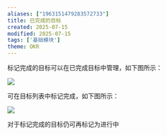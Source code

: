 ```yaml
---
aliases: ["1963151479283572733"]
title: 已完成的目标
created: 2025-07-15
modified: 2025-07-15
tags: ['基础模块']
theme: OKR
---
```


标记完成的目标可以在已完成目标中管理，如下图所示：

![](https://myhelpdoc.oss-cn-heyuan.aliyuncs.com/mdimages/e0e16a414eaa229bf6a89eb42df3bca0.jpg)

可在目标列表中标记完成，如下图所示：

![](https://myhelpdoc.oss-cn-heyuan.aliyuncs.com/mdimages/7fea58c93509d2b56de9f875e8b33705.jpg)

对于标记完成的目标仍可再标记为进行中  
